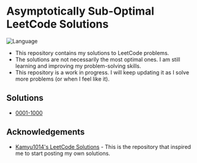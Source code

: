 # Asymptotically Sub-Optimal LeetCode Solutions

![Language](https://img.shields.io/badge/language-C%23%2FTypeScript-blue)&nbsp;

* This repository contains my solutions to LeetCode problems.
* The solutions are not necessarily the most optimal ones. I am still learning and improving my problem-solving skills.
* This repository is a work in progress. I will keep updating it as I solve more problems (or when I feel like it).

## Solutions

* [0001-1000](./0001-1000.md)

## Acknowledgements

* [Kamyu1014's LeetCode Solutions](https://github.com/kamyu104/LeetCode-Solutions) - This is the repository that inspired me to start posting my own solutions.
